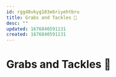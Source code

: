 ```yaml
---
id: rgg40vkyg103e6riyehtbru
title: Grabs and Tackles 🤝
desc: ""
updated: 1676840591131
created: 1676840591131
---
```


# Grabs and Tackles 🤝
